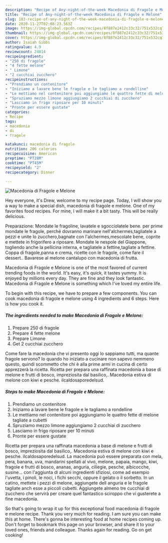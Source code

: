 ```yaml
---
description: "Recipe of Any-night-of-the-week Macedonia di Fragole e Melone"
title: "Recipe of Any-night-of-the-week Macedonia di Fragole e Melone"
slug: 183-recipe-of-any-night-of-the-week-macedonia-di-fragole-e-melone
date: 2020-11-27T02:08:23.563Z
image: https://img-global.cpcdn.com/recipes/8f887e2412c33c32/751x532cq70/macedonia-di-fragole-e-melone-recipe-main-photo.jpg
thumbnail: https://img-global.cpcdn.com/recipes/8f887e2412c33c32/751x532cq70/macedonia-di-fragole-e-melone-recipe-main-photo.jpg
cover: https://img-global.cpcdn.com/recipes/8f887e2412c33c32/751x532cq70/macedonia-di-fragole-e-melone-recipe-main-photo.jpg
author: Isaiah Gibbs
ratingvalue: 4.9
reviewcount: 24814
recipeingredient:
- "250 di fragole"
- "4 fette melone"
- " Limone"
- "2 cucchiai zucchero"
recipeinstructions:
- "Prendiamo un contenitore"
- "Iniziamo a lavare bene le fragole e le tagliamo a rondelline"
- "Le mettiamo nel contenitore poi aggiungiamo le quattro fette di melone tagliate a cubetti"
- "Spruziamo mezzo limone aggiungiamo 2 cucchiai di zucchero"
- "Lasciamo in frigo riposare per 10 minuti"
- "Pronte per essere gustate"
categories:
- Recipe
tags:
- macedonia
- di
- fragole

katakunci: macedonia di fragole 
nutrition: 206 calories
recipecuisine: American
preptime: "PT28M"
cooktime: "PT45M"
recipeyield: "2"
recipecategory: Dinner

---
```



![Macedonia di Fragole e Melone](https://img-global.cpcdn.com/recipes/8f887e2412c33c32/751x532cq70/macedonia-di-fragole-e-melone-recipe-main-photo.jpg)

Hey everyone, it's Drew, welcome to my recipe page. Today, I will show you a way to make a special dish, macedonia di fragole e melone. One of my favorites food recipes. For mine, I will make it a bit tasty. This will be really delicious.

Preparazione: Mondate le fragoline, lavatele e sgocciolatele bene. per prime mondate le fragole, perché dovranno marinare nell&#39;alchermes,tagliatele a pezzi e unite lo zucchero,bagnate con l&#39;alchermes,mescolate bene, coprite e mettete in frigorifero a riposare. Mondate le nespole del Giappone, togliendo anche la pellicina interna, e tagliatele a fettine,tagliate a fettine. Coppa di fragole,panna e crema, ricette con le fragole, come fare il dessert.. Bavarese al melone cantalupo con macedonia di frutta.

Macedonia di Fragole e Melone is one of the most favored of current trending foods in the world. It's easy, it's quick, it tastes yummy. It is enjoyed by millions every day. They are fine and they look fantastic. Macedonia di Fragole e Melone is something which I've loved my entire life.


To begin with this recipe, we have to prepare a few components. You can cook macedonia di fragole e melone using 4 ingredients and 6 steps. Here is how you cook it.

<!--inarticleads1-->

##### The ingredients needed to make Macedonia di Fragole e Melone:

1. Prepare 250 di fragole
1. Prepare 4 fette melone
1. Prepare  Limone
1. Get 2 cucchiai zucchero


Come fare la macedonia che vi presento oggi lo sappiamo tutti, ma quante fragole servono? Io quando ho iniziato a cucinare non sapevo nemmeno questo, quindi scommetto che chi è alla prime armi in cucina di certo apprezzerà la ricetta. Ricetta per prepara una raffinata macedonia a base di melone e frutti di bosco, impreziosita dal basilico,. Macedonia estiva di melone con kiwi e pesche. ilcaldosaporedelsud. 

<!--inarticleads2-->

##### Steps to make Macedonia di Fragole e Melone:

1. Prendiamo un contenitore
1. Iniziamo a lavare bene le fragole e le tagliamo a rondelline
1. Le mettiamo nel contenitore poi aggiungiamo le quattro fette di melone tagliate a cubetti
1. Spruziamo mezzo limone aggiungiamo 2 cucchiai di zucchero
1. Lasciamo in frigo riposare per 10 minuti
1. Pronte per essere gustate


Ricetta per prepara una raffinata macedonia a base di melone e frutti di bosco, impreziosita dal basilico,. Macedonia estiva di melone con kiwi e pesche. ilcaldosaporedelsud. La macedonia può essere preparata con mela, pera, banana, uva, mandarini spellati al vivo, melone, papaia, mango, kiwi, fragole e frutti di bosco, ananas, anguria, ciliegie, pesche, albicocche, susine… con l&#39;aggiunta di alcuni ingredienti sfiziosi, come ad esempio l&#39;uvetta, i pinoli, le noci, i fichi secchi, oppure il gelato o il sorbetto. In un catino, mettete i pezzi di melone, aggiungete dell anguria e le fragole tagliate anch esse a piccoli cubetti. Aggiungete almeno tre cucchiai di zucchero che servirà per creare quel fantastico sciroppo che vi gusterete a fine macedonia. 

So that's going to wrap it up for this exceptional food macedonia di fragole e melone recipe. Thank you very much for reading. I am sure you can make this at home. There's gonna be interesting food at home recipes coming up. Don't forget to bookmark this page on your browser, and share it to your loved ones, friends and colleague. Thanks again for reading. Go on get cooking!
